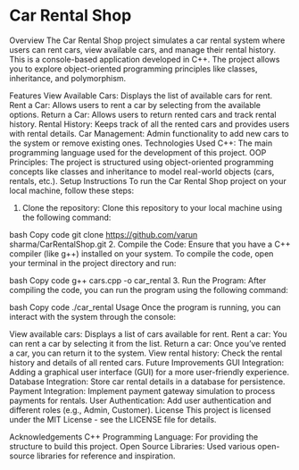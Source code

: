 # Car Rental Shop


Overview
The Car Rental Shop project simulates a car rental system where users can rent cars, view available cars, and manage their rental history. This is a console-based application developed in C++. The project allows you to explore object-oriented programming principles like classes, inheritance, and polymorphism.

Features
View Available Cars: Displays the list of available cars for rent.
Rent a Car: Allows users to rent a car by selecting from the available options.
Return a Car: Allows users to return rented cars and track rental history.
Rental History: Keeps track of all the rented cars and provides users with rental details.
Car Management: Admin functionality to add new cars to the system or remove existing ones.
Technologies Used
C++: The main programming language used for the development of this project.
OOP Principles: The project is structured using object-oriented programming concepts like classes and inheritance to model real-world objects (cars, rentals, etc.).
Setup Instructions
To run the Car Rental Shop project on your local machine, follow these steps:

1. Clone the repository:
Clone this repository to your local machine using the following command:

bash
Copy code
git clone https://github.com/varun sharma/CarRentalShop.git
2. Compile the Code:
Ensure that you have a C++ compiler (like g++) installed on your system. To compile the code, open your terminal in the project directory and run:

bash
Copy code
g++ cars.cpp -o car_rental
3. Run the Program:
After compiling the code, you can run the program using the following command:

bash
Copy code
./car_rental
Usage
Once the program is running, you can interact with the system through the console:

View available cars: Displays a list of cars available for rent.
Rent a car: You can rent a car by selecting it from the list.
Return a car: Once you’ve rented a car, you can return it to the system.
View rental history: Check the rental history and details of all rented cars.
Future Improvements
GUI Integration: Adding a graphical user interface (GUI) for a more user-friendly experience.
Database Integration: Store car rental details in a database for persistence.
Payment Integration: Implement payment gateway simulation to process payments for rentals.
User Authentication: Add user authentication and different roles (e.g., Admin, Customer).
License
This project is licensed under the MIT License - see the LICENSE file for details.

Acknowledgements
C++ Programming Language: For providing the structure to build this project.
Open Source Libraries: Used various open-source libraries for reference and inspiration.
